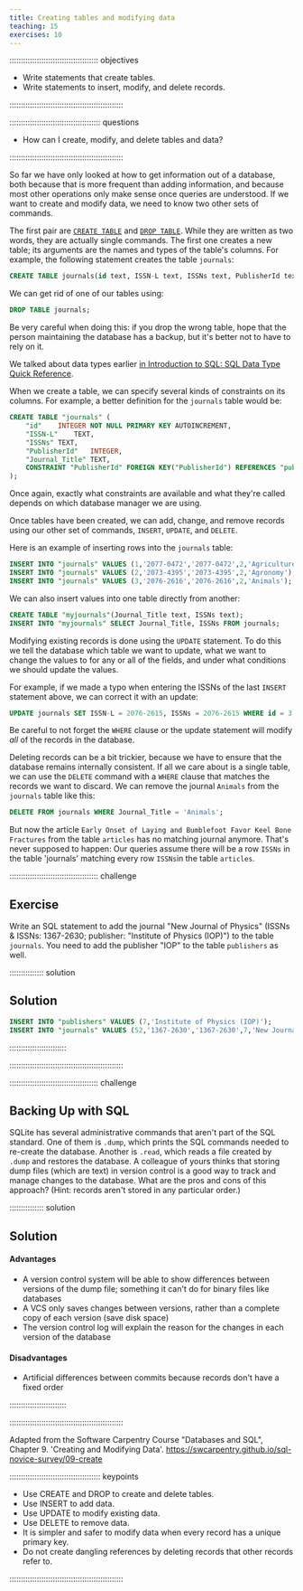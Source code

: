 ```yaml
---
title: Creating tables and modifying data
teaching: 15
exercises: 10
---
```


::::::::::::::::::::::::::::::::::::::: objectives

- Write statements that create tables.
- Write statements to insert, modify, and delete records.

::::::::::::::::::::::::::::::::::::::::::::::::::

:::::::::::::::::::::::::::::::::::::::: questions

- How can I create, modify, and delete tables and data?

::::::::::::::::::::::::::::::::::::::::::::::::::

So far we have only looked at how to get information out of a database,
both because that is more frequent than adding information,
and because most other operations only make sense
once queries are understood.
If we want to create and modify data,
we need to know two other sets of commands.

The first pair are [`CREATE TABLE`][create-table] and [`DROP TABLE`][drop-table].
While they are written as two words,
they are actually single commands.
The first one creates a new table;
its arguments are the names and types of the table's columns.
For example,
the following statement creates the table `journals`:

```sql
CREATE TABLE journals(id text, ISSN-L text, ISSNs text, PublisherId text, Journal_Title text);
```

We can get rid of one of our tables using:

```sql
DROP TABLE journals;
```

Be very careful when doing this:
if you drop the wrong table, hope that the person maintaining the database has a backup,
but it's better not to have to rely on it.

We talked about data types earlier [in Introduction to SQL: SQL Data Type Quick Reference](01-introduction.md#sql-data-type-quick-reference).

When we create a table,
we can specify several kinds of constraints on its columns.
For example,
a better definition for the `journals` table would be:

```sql
CREATE TABLE "journals" (
	"id"	INTEGER NOT NULL PRIMARY KEY AUTOINCREMENT,
	"ISSN-L"	TEXT,
	"ISSNs"	TEXT,
	"PublisherId"	INTEGER,
	"Journal_Title"	TEXT,
	CONSTRAINT "PublisherId" FOREIGN KEY("PublisherId") REFERENCES "publishers"("id") 
);
```

Once again,
exactly what constraints are available
and what they're called
depends on which database manager we are using.

Once tables have been created,
we can add, change, and remove records using our other set of commands,
`INSERT`, `UPDATE`, and `DELETE`.

Here is an example of inserting rows into the `journals` table:

```sql
INSERT INTO "journals" VALUES (1,'2077-0472','2077-0472',2,'Agriculture');
INSERT INTO "journals" VALUES (2,'2073-4395','2073-4395',2,'Agronomy');
INSERT INTO "journals" VALUES (3,'2076-2616','2076-2616',2,'Animals');

```

We can also insert values into one table directly from another:

```sql
CREATE TABLE "myjournals"(Journal_Title text, ISSNs text);
INSERT INTO "myjournals" SELECT Journal_Title, ISSNs FROM journals;
```

Modifying existing records is done using the `UPDATE` statement.
To do this we tell the database which table we want to update,
what we want to change the values to for any or all of the fields,
and under what conditions we should update the values.

For example, if we made a typo when entering the ISSNs
of the last `INSERT` statement above, we can correct it with an update:

```sql
UPDATE journals SET ISSN-L = 2076-2615, ISSNs = 2076-2615 WHERE id = 3;
```

Be careful to not forget the `WHERE` clause or the update statement will
modify *all* of the records in the database.

Deleting records can be a bit trickier,
because we have to ensure that the database remains internally consistent.
If all we care about is a single table,
we can use the `DELETE` command with a `WHERE` clause
that matches the records we want to discard.
We can remove the journal `Animals` from the `journals` table like this:

```sql
DELETE FROM journals WHERE Journal_Title = 'Animals';
```

But now the article `Early Onset of Laying and Bumblefoot Favor Keel Bone Fractures` from the table `articles`
has no matching journal anymore.
That's never supposed to happen:
Our queries assume there will be a row `ISSNs` in the table 'journals'
matching every row `ISSNs`in the table `articles`.

:::::::::::::::::::::::::::::::::::::::  challenge

## Exercise

Write an SQL statement to add the journal "New Journal of Physics" (ISSNs \& ISSNs: 1367-2630; publisher: "Institute of Physics (IOP)") to the table
`journals`. You need to add the publisher "IOP" to the table  `publishers` as well.

:::::::::::::::  solution

## Solution

```sql
INSERT INTO "publishers" VALUES (7,'Institute of Physics (IOP)');
INSERT INTO "journals" VALUES (52,'1367-2630','1367-2630',7,'New Journal of Physics');
```

:::::::::::::::::::::::::

::::::::::::::::::::::::::::::::::::::::::::::::::

:::::::::::::::::::::::::::::::::::::::  challenge

## Backing Up with SQL

SQLite has several administrative commands that aren't part of the
SQL standard.  One of them is `.dump`, which prints the SQL commands
needed to re-create the database.  Another is `.read`, which reads a
file created by `.dump` and restores the database.  A colleague of
yours thinks that storing dump files (which are text) in version
control is a good way to track and manage changes to the database.
What are the pros and cons of this approach?  (Hint: records aren't
stored in any particular order.)

:::::::::::::::  solution

## Solution

#### Advantages

- A version control system will be able to show differences between versions
  of the dump file; something it can't do for binary files like databases
- A VCS only saves changes between versions, rather than a complete copy of
  each version (save disk space)
- The version control log will explain the reason for the changes in each version
  of the database

#### Disadvantages

- Artificial differences between commits because records don't have a fixed order

:::::::::::::::::::::::::

::::::::::::::::::::::::::::::::::::::::::::::::::

Adapted from the Software Carpentry Course "Databases and SQL", Chapter 9. 'Creating and Modifying Data'.
<https://swcarpentry.github.io/sql-novice-survey/09-create>

:::::::::::::::::::::::::::::::::::::::: keypoints

- Use CREATE and DROP to create and delete tables.
- Use INSERT to add data.
- Use UPDATE to modify existing data.
- Use DELETE to remove data.
- It is simpler and safer to modify data when every record has a unique primary key.
- Do not create dangling references by deleting records that other records refer to.

::::::::::::::::::::::::::::::::::::::::::::::::::

[create-table]: https://www.sqlite.org/lang_createtable.html
[drop-table]: https://www.sqlite.org/lang_droptable.html



